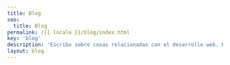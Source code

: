```yaml
---
title: Blog
seo:
  title: Blog
permalink: /{{ locale }}/blog/index.html
key: 'blog'
description: 'Escribo sobre cosas relacionadas con el desarrollo web. Proyectos, enfoques y observaciones, cosas que he aprendido o que considero importantes.'
layout: blog
---
```

